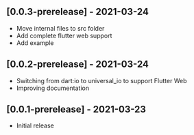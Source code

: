 ## [0.0.3-prerelease] - 2021-03-24
* Move internal files to src folder
* Add complete flutter web support
* Add example

## [0.0.2-prerelease] - 2021-03-24
* Switching from dart:io to universal_io to support Flutter Web
* Improving documentation

## [0.0.1-prerelease] - 2021-03-23

* Initial release
